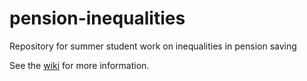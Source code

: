 # pension-inequalities
Repository for summer student work on inequalities in pension saving

See the [wiki](https://github.com/laurenceob/pension-inequalities-code/wiki) for more information. 
